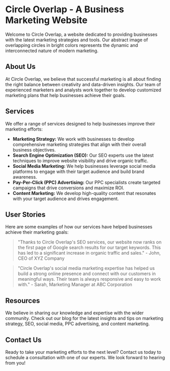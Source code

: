 <!--
Write me content for website with wallpaper which alt text is:

"An abstract image of overlapping circles in bright colors for a business or marketing website"

The name/title of the page should not be 1:1 copy of the alt text but rather a real content of the website which is using this wallpaper.

- Use markdown format 
- Start with the heading
- The content should look like a real website 
- Include real sections like references, contact, user stories, etc. use things relevant to the page purpose.
- Feel free to use structure like headings, bullets, numbering, blockquotes, paragraphs, horizontal lines, etc.
- You can use formatting like bold or _italic_
- You can include UTF-8 emojis
- Links should be only #hash anchors (and you can refer to the document itself)
- Do not include images
-->

<!--font:"Open Sans"-->

# Circle Overlap - A Business Marketing Website

Welcome to Circle Overlap, a website dedicated to providing businesses with the latest marketing strategies and tools. Our abstract image of overlapping circles in bright colors represents the dynamic and interconnected nature of modern marketing.

## About Us

At Circle Overlap, we believe that successful marketing is all about finding the right balance between creativity and data-driven insights. Our team of experienced marketers and analysts work together to develop customized marketing plans that help businesses achieve their goals.

## Services

We offer a range of services designed to help businesses improve their marketing efforts:

- **Marketing Strategy:** We work with businesses to develop comprehensive marketing strategies that align with their overall business objectives.
- **Search Engine Optimization (SEO):** Our SEO experts use the latest techniques to improve website visibility and drive organic traffic.
- **Social Media Marketing:** We help businesses leverage social media platforms to engage with their target audience and build brand awareness.
- **Pay-Per-Click (PPC) Advertising:** Our PPC specialists create targeted campaigns that drive conversions and maximize ROI.
- **Content Marketing:** We develop high-quality content that resonates with your target audience and drives engagement.

## User Stories

Here are some examples of how our services have helped businesses achieve their marketing goals:

> "Thanks to Circle Overlap's SEO services, our website now ranks on the first page of Google search results for our target keywords. This has led to a significant increase in organic traffic and sales." - John, CEO of XYZ Company

> "Circle Overlap's social media marketing expertise has helped us build a strong online presence and connect with our customers in meaningful ways. Their team is always responsive and easy to work with." - Sarah, Marketing Manager at ABC Corporation

## Resources

We believe in sharing our knowledge and expertise with the wider community. Check out our blog for the latest insights and tips on marketing strategy, SEO, social media, PPC advertising, and content marketing.

## Contact Us

Ready to take your marketing efforts to the next level? Contact us today to schedule a consultation with one of our experts. We look forward to hearing from you!
